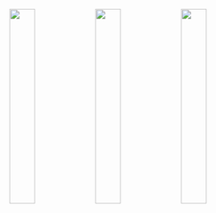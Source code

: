 <p align="center">
  <img src="https://github.com/user-attachments/assets/c8270112-5599-40e3-a0ff-299d706540d9" width="30%" />
  <img src="https://github.com/user-attachments/assets/8dc01170-6289-424c-9f6a-96be8c5d8b90" width="30%" />
  <img src="https://github.com/user-attachments/assets/c13a93a8-4832-4a41-9bb7-5e5f2f7ab097" width="30%" />
</p>
